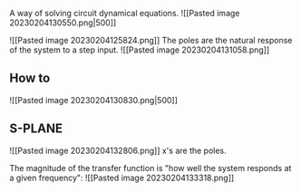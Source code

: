 A way of solving circuit dynamical equations. 
![[Pasted image 20230204130550.png|500]]

![[Pasted image 20230204125824.png]]
The poles are the natural response of the system to a step input.
![[Pasted image 20230204131058.png]]
## How to
![[Pasted image 20230204130830.png|500]]



## S-PLANE

![[Pasted image 20230204132806.png]]
x's are the poles.

The magnitude of the transfer function is "how well the system responds at a given frequency":
![[Pasted image 20230204133318.png]]